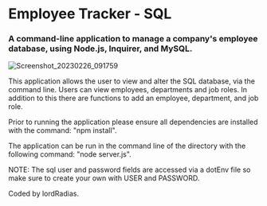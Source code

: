 # Employee Tracker - SQL

### A command-line application to manage a company's employee database, using Node.js, Inquirer, and MySQL.



![Screenshot_20230226_091759](https://user-images.githubusercontent.com/81959922/221404772-d98a6a6e-d38c-48c9-b1c7-5c892aec7c97.png)


This application allows the user to view and alter the SQL database, via the command line. Users can view employees, departments and job roles. In addition to this there are functions to add an employee, department, and job role. 

Prior to running the application please ensure all dependencies are installed with the command: "npm install".

The application can be run in the command line of the directory with the following command: "node server.js".

NOTE: The sql user and password fields are accessed via a dotEnv file so make sure to create your own with USER and PASSWORD.

Coded by lordRadias.
